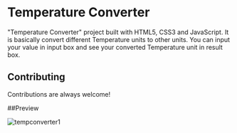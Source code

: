 # Temperature Converter

"Temperature Converter" project built with HTML5, CSS3 and JavaScript.
It is basically convert different Temperature units to other units. You can input your value in input box and see your converted Temperature unit in result box.


## Contributing

Contributions are always welcome!

##Preview


![tempconverter1](https://github.com/VinayLodhi1712/tempconverter/assets/135756009/d6fe5b5f-b096-4f08-94d3-afbac98ddb5d)
